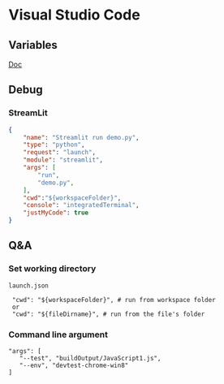 # Visual Studio Code

## Variables

[Doc](https://code.visualstudio.com/docs/editor/variables-reference)

## Debug

### StreamLit

```json
{
    "name": "Streamlit run demo.py",
    "type": "python",
    "request": "launch",
    "module": "streamlit",
    "args": [
        "run",
        "demo.py",
    ],
    "cwd":"${workspaceFolder}",
    "console": "integratedTerminal",
    "justMyCode": true
}
```

## Q\&A

### Set working directory

`launch.json`

```
 "cwd": "${workspaceFolder}", # run from workspace folder
 or
 "cwd": "${fileDirname}", # run from the file's folder
```

### Command line argument

```
"args": [
   "--test", "buildOutput/JavaScript1.js",
   "--env", "devtest-chrome-win8"
]
```
